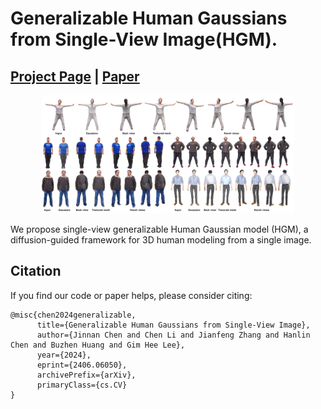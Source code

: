# Generalizable Human Gaussians from Single-View Image(HGM).
## [Project Page](https://jinnan-chen.github.io/projects/HGM/) | [Paper](https://arxiv.org/abs/2406.06050)

<p align="center">
  <img src="teaser.png" alt="Teaser"  style="width:80%">
</p>

We propose single-view generalizable Human Gaussian model (HGM), a diffusion-guided framework for 3D human modeling from a single image.


## Citation
If you find our code or paper helps, please consider citing:
```
@misc{chen2024generalizable,
      title={Generalizable Human Gaussians from Single-View Image}, 
      author={Jinnan Chen and Chen Li and Jianfeng Zhang and Hanlin Chen and Buzhen Huang and Gim Hee Lee},
      year={2024},
      eprint={2406.06050},
      archivePrefix={arXiv},
      primaryClass={cs.CV}
}
